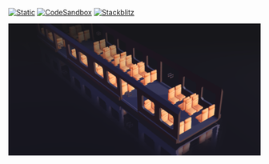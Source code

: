 [![Static](https://img.shields.io/badge/demo-%23646CFF.svg?logo=html5&logoColor=white)](https://pmndrs.github.io/examples/night-train)
[![CodeSandbox](https://img.shields.io/badge/codesandbox-040404?logo=codesandbox&logoColor=DBDBDB)](https://codesandbox.io/s/github/pmndrs/examples/tree/main/demos/night-train)
[![Stackblitz](https://img.shields.io/badge/stackblitz-fff?logo=Stackblitz&logoColor=1389FD)](https://stackblitz.com/github/pmndrs/examples/tree/main/demos/night-train)

![](thumbnail.png)
